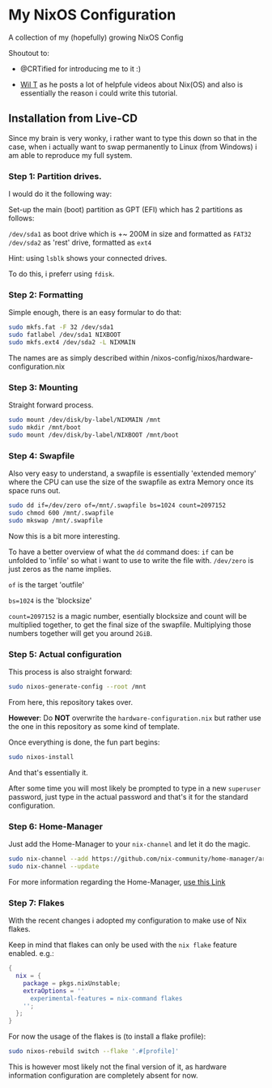 # My NixOS Configuration
A collection of my (hopefully) growing NixOS Config

Shoutout to:
- @CRTified for introducing me to it :)

- [Wil T](https://www.youtube.com/channel/UCLsaznoh7qsE8sc3XQurubw) as he posts a lot of helpfule videos about Nix(OS) and also is essentially
the reason i could write this tutorial.

## Installation from Live-CD
Since my brain is very wonky, i rather want to type this down so that in the case, 
when i actually want to swap permanently to Linux (from Windows) i am able to reproduce my full system.

### Step 1: Partition drives.

I would do it the following way:

Set-up the main (boot) partition as GPT (EFI) which has 2 partitions as follows:

`/dev/sda1` as boot drive which is +~ 200M in size and formatted as `FAT32`
`/dev/sda2` as 'rest' drive, formatted as `ext4`

Hint: using `lsblk` shows your connected drives.

To do this, i preferr using `fdisk`. 

### Step 2: Formatting

Simple enough, there is an easy formular to do that:

```sh
sudo mkfs.fat -F 32 /dev/sda1
sudo fatlabel /dev/sda1 NIXBOOT
sudo mkfs.ext4 /dev/sda2 -L NIXMAIN
```

The names are as simply described within /nixos-config/nixos/hardware-configuration.nix

### Step 3: Mounting

Straight forward process.

```sh
sudo mount /dev/disk/by-label/NIXMAIN /mnt
sudo mkdir /mnt/boot
sudo mount /dev/disk/by-label/NIXBOOT /mnt/boot
```

### Step 4: Swapfile

Also very easy to understand, a swapfile is essentially 'extended memory' where the CPU can use the size of the 
swapfile as extra Memory once its space runs out.

```sh
sudo dd if=/dev/zero of=/mnt/.swapfile bs=1024 count=2097152
sudo chmod 600 /mnt/.swapfile
sudo mkswap /mnt/.swapfile
```

Now this is a bit more interesting.

To have a better overview of what the `dd` command does: `if` can be unfolded to 'infile' so what i want to use to write the file with.
`/dev/zero` is just zeros as the name implies.

`of` is the target 'outfile'

`bs=1024` is the 'blocksize'

`count=2097152` is a magic number, esentially blocksize and count will be multiplied together, to get the final size of the swapfile. 
Multiplying those numbers together will get you around `2GiB`.

### Step 5: Actual configuration

This process is also straight forward:

```sh
sudo nixos-generate-config --root /mnt
```

From here, this repository takes over.

**However**: Do **NOT** overwrite the `hardware-configuration.nix` but rather use the one in this repository as some kind of template.

Once everything is done, the fun part begins:

```sh
sudo nixos-install
```

And that's essentially it. 

After some time you will most likely be prompted to type in a new `superuser` password, just type in the actual password and that's it for the standard configuration.

### Step 6: Home-Manager

Just add the Home-Manager to your `nix-channel` and let it do the magic.

```sh
sudo nix-channel --add https://github.com/nix-community/home-manager/archive/release-[your-nixos-version].tar.gz home-manager
sudo nix-channel --update
```

For more information regarding the Home-Manager, [use this Link](https://nix-community.github.io/home-manager/index.html)

### Step 7: Flakes

With the recent changes i adopted my configuration to make use of Nix flakes.

Keep in mind that flakes can only be used with the `nix flake` feature enabled.
e.g.: 
```nix
{
  nix = {
    package = pkgs.nixUnstable;
    extraOptions = ''
      experimental-features = nix-command flakes
    '';
  };
}
```

For now the usage of the flakes is (to install a flake profile):
```sh
sudo nixos-rebuild switch --flake '.#[profile]'
```

This is however most likely not the final version of it, as hardware information configuration are completely absent for now.
